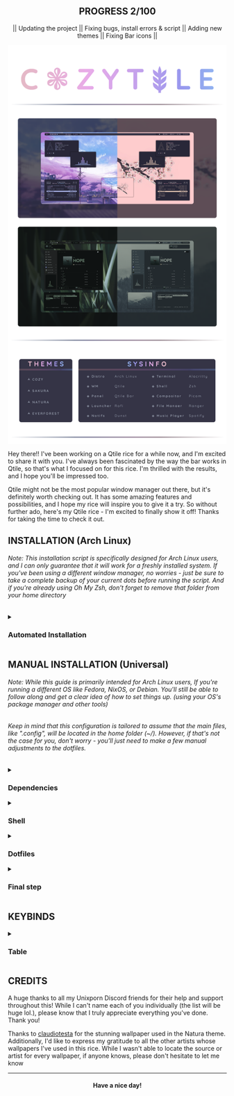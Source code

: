 <div align="center">

## PROGRESS 2/100
|| Updating the project || Fixing bugs, install errors & script || Adding new themes || Fixing Bar icons || 
</div>


<a href='#'><img align="center" src="./Assets/preview.png" alt="Cozytile"></a>


<div align="left">

Hey there!! I've been working on a Qtile rice for a while now, and I'm excited to share it with you. I've always been fascinated by the way the bar works in Qtile, so that's what I focused on for this rice. I'm thrilled with the results, and I hope you'll be impressed too.

  Qtile might not be the most popular window manager out there, but it's definitely worth checking out. It has some amazing features and possibilities, and I hope my rice will inspire you to give it a try. So without further ado, here's my Qtile rice - I'm excited to finally show it off! Thanks for taking the time to check it out.

</div>

<div align="left">

## INSTALLATION  (Arch Linux)
</div>

###### Note: This installation script is specifically designed for Arch Linux users, and I can only guarantee that it will work for a freshly installed system. If you've been using a different window manager, no worries - just be sure to take a complete backup of your current dots before running the script. And if you're already using Oh My Zsh, don't forget to remove that folder from your home directory

<details>
<summary><h3>Automated Installation </h3></summary>

- Clone the repo and cd into the cloned folder.
```sh
git clone https://github.com/Darkkal44/Cozytile 
cd Cozytile
```
###### Now that you're in the cloned folder, it's time to run the script

- Make the script executable
```sh
chmod +x install.sh
```

- Run the script

```sh 
./install.sh
```

###### Once the script finishes its work and launches SDDM, it's time to choose Qtile from the WM selector and dive right into the Amazing world of Qtile!
</details>

<div align="left">

## MANUAL INSTALLATION (Universal)
</div>

###### Note: While this guide is primarily intended for Arch Linux users, If you're running a different OS like Fedora, NixOS, or Debian. You'll still be able to follow along and get a clear idea of how to set things up. (using your OS's package manager and other tools)
######          Keep in mind that this configuration is tailored to assume that the main files, like ".config", will be located in the home folder (~/). However, if that's not the case for you, don't worry - you'll just need to make a few manual adjustments to the dotfiles.

<details>
<summary><h3>Dependencies</h3></summary>

###### To get started, let's make sure we have all the necessary prerequisites. In this case, I'm using Paru as the AUR helper, but keep in mind that your system may require a different approach. 

- Installation using paru

```sh 
paru -Syu base-devel qtile python-psutil pywal-git feh picom-jonaburg-fix dunst zsh starship playerctl brightnessctl alacritty pfetch thunar rofi ranger cava pulseaudio alsa-utils neovim vim git sddm --noconfirm --needed

```
- Fonts required for the bar and other utils

 ➺ Any nerd font

 ➺ [JetBrains Mono](https://www.jetbrains.com/lp/mono/)

###### Download the zip files for these fonts, extract them and put them into ``.local/share/fonts/`` or ``/usr/share/fonts/``

</details>


<details>
<summary><h3>Shell</h3></summary>

##### Next step is to install and setup the shell. 

- Change the default shell to Zsh
```sh 
chsh -s $(which zsh)
```

- Setting up Oh-my-zsh & plugins
```sh 
sh -c "$(curl -fsSL https://raw.githubusercontent.com/ohmyzsh/ohmyzsh/master/tools/install.sh)" "" --unattended 
git clone https://github.com/zsh-users/zsh-autosuggestions ${ZSH_CUSTOM:-~/.oh-my-zsh/custom}/plugins/zsh-autosuggestions
git clone https://github.com/zsh-users/zsh-syntax-highlighting.git ${ZSH_CUSTOM:-~/.oh-my-zsh/custom}/plugins/zsh-syntax-highlighting
```

</details>

<details>
<summary><h3>Dotfiles</h3></summary>

###### With all the necessary prerequisites now installed, the next step is to replicate my setup by copying the dotfiles

- Clone the repo and cd into the cloned folder.
```sh
git clone https://github.com/Darkkal44/Cozytile 
cd Cozytile
```

###### Now that you're in the cloned folder, it's time to copy those files over to your home directory.

- Copy the files using cp
```sh
cp -R ./. ~/
```

</details>

<details>
<summary><h3>Final step</h3></summary>

###### Now that you're done with copying the dotfiles, it's time to hop into Qtile. This requires installing a display manager like sddm. Here are the steps to install sddm:

- Install it using paru
```sh
paru -Sy sddm
```

- Enable and start sddm

```sh
sudo systemctl enable sddm && sudo systemctl start sddm
```
###### Now that you're in the login screen of sddm, just select Qtile from wm selector, then login with your root password! viola ✨ 

- Enjoy!

##### Congratulations! You have successfully replicated my setup! Feel free to experiment with the configurations and enjoy!!!

</details>


<div align= "left">

## KEYBINDS

</div>

<details>
<summary><h3>Table</h3></summary>

| Key                                                                                                                                                         | Bind                                              |
|:------------------------------------------------------------------------------------------------------------------------------------------------------------|:--------------------------------------------------|
|                                                                                                                                                             |                                                   |
| Qtile Defaults                                                                                                                                              |                                                   |
|                                                                                                                                                             |                                                   |
| <kbd>super</kbd> + <kbd>h</kbd>                                                                                                                             | Move focus to left                                |
| <kbd>super</kbd> + <kbd>l</kbd>                                                                                                                             | Move focus to right                               |
| <kbd>super</kbd> + <kbd>j</kbd>                                                                                                                             | Move focus to down                                |
| <kbd>super</kbd> + <kbd>k</kbd>                                                                                                                             | Move focus to up                                  |
| <kbd>super</kbd> + <kbd>space</kbd>                                                                                                                         | Move window focus to other window                 |
| <kbd>super</kbd> + <kbd>control</kbd> + <kbd>h</kbd>                                                                                                        | Move window to the left                           |
| <kbd>super</kbd> + <kbd>control</kbd> + <kbd>l</kbd>                                                                                                        | Move window to the right                          |   
| <kbd>super</kbd> + <kbd>control</kbd> + <kbd>j</kbd>                                                                                                        | Move window to the down                           |
| <kbd>super</kbd> + <kbd>control</kbd> + <kbd>k</kbd>                                                                                                        | Move window to the up                             |
| <kbd>super</kbd> + <kbd>shift</kbd> + <kbd>h</kbd>                                                                                                          | Grow windows to the left                          |
| <kbd>super</kbd> + <kbd>shift</kbd> + <kbd>l</kbd>                                                                                                          | Grow windows to the right                         |
| <kbd>super</kbd> + <kbd>shift</kbd> + <kbd>j</kbd>                                                                                                          | Grow windows to the down                          |
| <kbd>super</kbd> + <kbd>shift</kbd> + <kbd>k</kbd>                                                                                                          | Grow windows to the up                            |
| <kbd>super</kbd> + <kbd>n</kbd>                                                                                                                             | Reset all window sizes                            |
| <kbd>super</kbd> + <kbd>f</kbd>                                                                                                                             | Toggle fullscreen                                 |
| <kbd>super</kbd> + <kbd>shift</kbd> + <kbd>Return</kbd>                                                                                                     | Toggle between split and unsplit sides of stack   |
| <kbd>super</kbd> + <kbd>Tab</kbd>                                                                                                                           | Toggle between layouts                            |
| <kbd>super</kbd> + <kbd>Control</kbd> + <kbd>r</kbd>                                                                                                        | Restart Qtile                                     |
| <kbd>super</kbd> + <kbd>Control</kbd> + <kbd>q</kbd>                                                                                                        | Shutdown Qtile                                    |
|                                                                                                                                                             |                                                   |
| Custom                                                                                                                                                      |                                                   |
|                                                                                                                                                             |                                                   |
| <kbd>super</kbd> + <kbd>Return</kbd>                                                                                                                        | Launch Terminal                                   |
| <kbd>super</kbd> + <kbd>c</kbd>                                                                                                                             | Close/Kill focused window                         |
| <kbd>super</kbd> + <kbd>r</kbd>                                                                                                                             | App launcher/ Rofi Drun                           |
| <kbd>super</kbd> + <kbd>p</kbd>                                                                                                                             | Rofi Powermenu                                    |
| <kbd>super</kbd> + <kbd>t</kbd>                                                                                                                             | **Rofi Theme_switcher**                             |
| <kbd>super</kbd> + <kbd>e</kbd>                                                                                                                             | Thunar File manager                               |
| <kbd>super</kbd> + <kbd>s</kbd>                                                                                                                             | Flameshot (Screenshot)                            |
| <kbd>super</kbd> + <kbd>h</kbd>                                                                                                                             | Roficlip                                          |





</details>


<div align="left">

## CREDITS

A huge thanks to all my Unixporn Discord friends for their help and support throughout this! While I can't name each of you individually (the list will be huge lol.), please know that I truly appreciate everything you've done. Thank you!
 
Thanks to [claudiotesta](https://unsplash.com/@claudiotesta) for the stunning wallpaper used in the Natura theme. Additionally, I'd like to express my gratitude to all the other artists whose wallpapers I've used in this rice. While I wasn't able to locate the source or artist for every wallpaper, if anyone knows, please don't hesitate to let me know


</div>

---

<div align="center">

#### Have a nice day!

</div>
